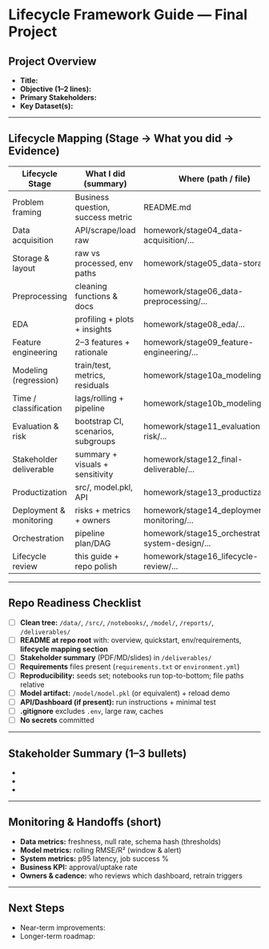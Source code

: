 # Lifecycle Framework Guide — Final Project

## Project Overview
- **Title:** 
- **Objective (1–2 lines):** 
- **Primary Stakeholders:** 
- **Key Dataset(s):** 

---

## Lifecycle Mapping (Stage → What you did → Evidence)
| Lifecycle Stage | What I did (summary) | Where (path / file) | Evidence (note/metric) |
|---|---|---|---|
| Problem framing | Business question, success metric | README.md | Success metric defined |
| Data acquisition | API/scrape/load raw | homework/stage04_data-acquisition/... | Raw CSVs saved |
| Storage & layout | raw vs processed, env paths | homework/stage05_data-storage/... | IO utils & folders |
| Preprocessing | cleaning functions & docs | homework/stage06_data-preprocessing/... | Cleaned file saved |
| EDA | profiling + plots + insights | homework/stage08_eda/... | 3+ plots, notes |
| Feature engineering | 2–3 features + rationale | homework/stage09_feature-engineering/... | Engineered CSV |
| Modeling (regression) | train/test, metrics, residuals | homework/stage10a_modeling/... | R²/RMSE + diagnostics |
| Time / classification | lags/rolling + pipeline | homework/stage10b_modeling... | MAE/F1 + plots |
| Evaluation & risk | bootstrap CI, scenarios, subgroups | homework/stage11_evaluation-risk/... | CI/side-by-side charts |
| Stakeholder deliverable | summary + visuals + sensitivity | homework/stage12_final-deliverable/... | images + report |
| Productization | src/, model.pkl, API | homework/stage13_productization/... | app.py + model.pkl |
| Deployment & monitoring | risks + metrics + owners | homework/stage14_deployment-monitoring/... | reflection.md |
| Orchestration | pipeline plan/DAG | homework/stage15_orchestration-system-design/... | orchestration_plan.md |
| Lifecycle review | this guide + repo polish | homework/stage16_lifecycle-review/... | ✅ |

---

## Repo Readiness Checklist
- [ ] **Clean tree:** `/data/`, `/src/`, `/notebooks/`, `/model/`, `/reports/`, `/deliverables/`
- [ ] **README at repo root** with: overview, quickstart, env/requirements, **lifecycle mapping section**
- [ ] **Stakeholder summary** (PDF/MD/slides) in `/deliverables/`
- [ ] **Requirements** files present (`requirements.txt` or `environment.yml`)
- [ ] **Reproducibility:** seeds set; notebooks run top-to-bottom; file paths relative
- [ ] **Model artifact:** `/model/model.pkl` (or equivalent) + reload demo
- [ ] **API/Dashboard (if present):** run instructions + minimal test
- [ ] **.gitignore** excludes `.env`, large raw, caches
- [ ] **No secrets** committed

---

## Stakeholder Summary (1–3 bullets)
- 
- 
- 

---

## Monitoring & Handoffs (short)
- **Data metrics:** freshness, null rate, schema hash (thresholds)
- **Model metrics:** rolling RMSE/R² (window & alert)
- **System metrics:** p95 latency, job success %
- **Business KPI:** approval/uptake rate
- **Owners & cadence:** who reviews which dashboard, retrain triggers

---

## Next Steps
- Near-term improvements:
- Longer-term roadmap:
